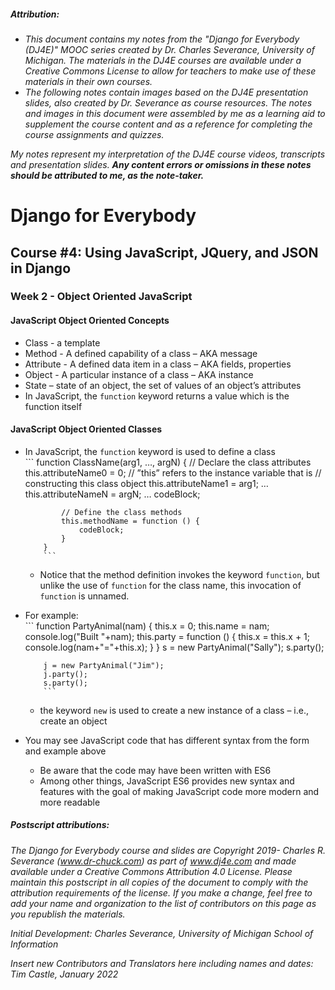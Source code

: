 ##### **Attribution:**  
- *This document contains my notes from the "Django for Everybody (DJ4E)" MOOC series created by Dr. Charles Severance, University of Michigan. The materials in the DJ4E courses are available under a Creative Commons License to allow for teachers to make use of these materials in their own courses.*  
- *The following notes contain images based on the DJ4E presentation slides, also created by Dr. Severance as course resources. The notes and images in this document were assembled by me as a learning aid to supplement the course content and as a reference for completing the course assignments and quizzes.*

*My notes represent my interpretation of the DJ4E course videos, transcripts and presentation slides.* ***Any content errors or omissions in these notes should be attributed to me, as the note-taker.***



# Django for Everybody

## Course #4: Using JavaScript, JQuery, and JSON in Django

### Week 2 - Object Oriented JavaScript

#### JavaScript Object Oriented Concepts

-	Class - a template
-	Method - A defined capability of a class – AKA message
-	Attribute - A defined data item in a class – AKA fields, properties
-	Object - A particular instance of a class – AKA instance
-	State – state of an object, the set of values of an object’s attributes
-	In JavaScript, the `function` keyword returns a value which is the function itself


#### JavaScript Object Oriented Classes

-	In JavaScript, the `function` keyword is used to define a class    
            ```
            function ClassName(arg1, …, argN) {
                // Declare the class attributes
                this.attributeName0 = 0;
                // ”this” refers to the instance variable that is
                // constructing this class object
                this.attributeName1 = arg1;
                …
                this.attributeNameN = argN;
                …
                codeBlock;    

                // Define the class methods
                this.methodName = function () {
                    codeBlock;
                }
            }
            ```    
      - Notice that the method definition invokes the keyword `function`, but unlike the use of `function` for the class name, this invocation of `function` is unnamed.
- For example:    
          ```
          function PartyAnimal(nam) {
              this.x = 0;
              this.name = nam;
              console.log("Built "+nam);
              this.party = function () {
                  this.x = this.x + 1;
                  console.log(nam+"="+this.x);
              }
          }
          s = new PartyAnimal("Sally");
          s.party();    

          j = new PartyAnimal("Jim");
          j.party();
          s.party();
          ```    
    -	the keyword `new` is used to create a new instance of a class – i.e., create an object


-	You may see JavaScript  code that has different syntax from the form and example above
    - Be aware that the code may have been written with ES6
    -	Among other things, JavaScript ES6 provides new syntax and features with the goal of making JavaScript code more modern and more readable





##### Postscript attributions:

*The Django for Everybody course and slides are Copyright 2019-  Charles R. Severance (www.dr-chuck.com) as part of www.dj4e.com and made available under a Creative Commons Attribution 4.0 License.  Please maintain this postscript in all copies of the document to comply with the attribution requirements of the license.  If you make a change, feel free to add your name and organization to the list of contributors on this page as you republish the materials.*

*Initial Development: Charles Severance, University of Michigan School of Information*

*Insert new Contributors and Translators here including names and dates:*  
*Tim Castle, January 2022*
